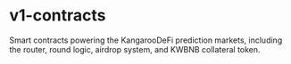 # v1-contracts
Smart contracts powering the KangarooDeFi prediction markets, including the router, round logic, airdrop system, and KWBNB collateral token.
